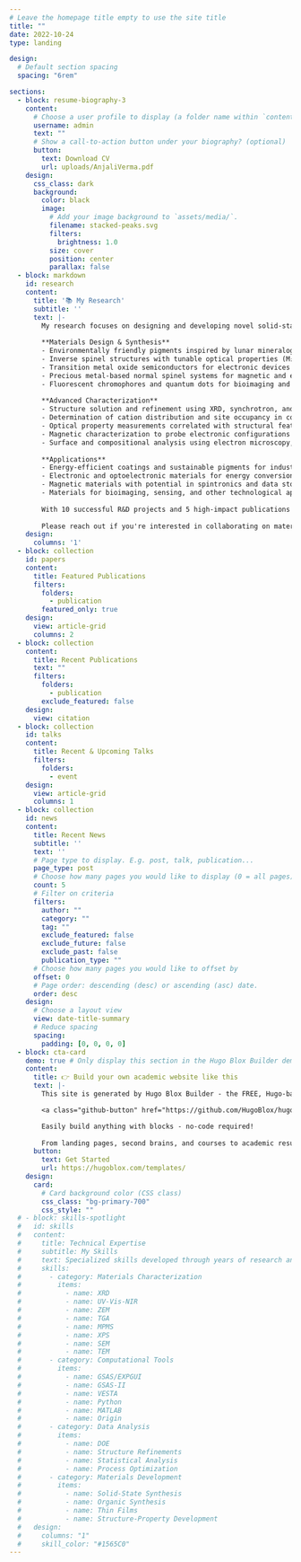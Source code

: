 ```yaml
---
# Leave the homepage title empty to use the site title
title: ""
date: 2022-10-24
type: landing

design:
  # Default section spacing
  spacing: "6rem"

sections:
  - block: resume-biography-3
    content:
      # Choose a user profile to display (a folder name within `content/authors/`)
      username: admin
      text: ""
      # Show a call-to-action button under your biography? (optional)
      button:
        text: Download CV
        url: uploads/AnjaliVerma.pdf
    design:
      css_class: dark
      background:
        color: black
        image:
          # Add your image background to `assets/media/`.
          filename: stacked-peaks.svg
          filters:
            brightness: 1.0
          size: cover
          position: center
          parallax: false
  - block: markdown
    id: research
    content:
      title: '📚 My Research'
      subtitle: ''
      text: |-
        My research focuses on designing and developing novel solid-state materials with tailored properties for real-world applications. I specialize in the synthesis and characterization of functional materials across multiple categories:
        
        **Materials Design & Synthesis**
        - Environmentally friendly pigments inspired by lunar mineralogy, including Cr²⁺-based magenta pigments featured on journal covers
        - Inverse spinel structures with tunable optical properties (M₂₋ₓCoₓM'O₄) to create sustainable alternatives to carcinogenic cobalt blue pigments
        - Transition metal oxide semiconductors for electronic devices and sensors
        - Precious metal-based normal spinel systems for magnetic and electronic applications
        - Fluorescent chromophores and quantum dots for bioimaging and optoelectronic applications
        
        **Advanced Characterization**
        - Structure solution and refinement using XRD, synchrotron, and neutron diffraction data
        - Determination of cation distribution and site occupancy in complex oxide materials
        - Optical property measurements correlated with structural features
        - Magnetic characterization to probe electronic configurations and interactions
        - Surface and compositional analysis using electron microscopy, spectroscopy, and other techniques
        
        **Applications**
        - Energy-efficient coatings and sustainable pigments for industrial use
        - Electronic and optoelectronic materials for energy conversion technologies
        - Magnetic materials with potential in spintronics and data storage
        - Materials for bioimaging, sensing, and other technological applications
        
        With 10 successful R&D projects and 5 high-impact publications (2 as first author), my work bridges fundamental structure-property relationships with practical materials development for sustainable solutions.
        
        Please reach out if you're interested in collaborating on materials chemistry research! 😃
    design:
      columns: '1'
  - block: collection
    id: papers
    content:
      title: Featured Publications
      filters:
        folders:
          - publication
        featured_only: true
    design:
      view: article-grid
      columns: 2
  - block: collection
    content:
      title: Recent Publications
      text: ""
      filters:
        folders:
          - publication
        exclude_featured: false
    design:
      view: citation
  - block: collection
    id: talks
    content:
      title: Recent & Upcoming Talks
      filters:
        folders:
          - event
    design:
      view: article-grid
      columns: 1
  - block: collection
    id: news
    content:
      title: Recent News
      subtitle: ''
      text: ''
      # Page type to display. E.g. post, talk, publication...
      page_type: post
      # Choose how many pages you would like to display (0 = all pages)
      count: 5
      # Filter on criteria
      filters:
        author: ""
        category: ""
        tag: ""
        exclude_featured: false
        exclude_future: false
        exclude_past: false
        publication_type: ""
      # Choose how many pages you would like to offset by
      offset: 0
      # Page order: descending (desc) or ascending (asc) date.
      order: desc
    design:
      # Choose a layout view
      view: date-title-summary
      # Reduce spacing
      spacing:
        padding: [0, 0, 0, 0]
  - block: cta-card
    demo: true # Only display this section in the Hugo Blox Builder demo site
    content:
      title: 👉 Build your own academic website like this
      text: |-
        This site is generated by Hugo Blox Builder - the FREE, Hugo-based open source website builder trusted by 250,000+ academics like you.

        <a class="github-button" href="https://github.com/HugoBlox/hugo-blox-builder" data-color-scheme="no-preference: light; light: light; dark: dark;" data-icon="octicon-star" data-size="large" data-show-count="true" aria-label="Star HugoBlox/hugo-blox-builder on GitHub">Star</a>

        Easily build anything with blocks - no-code required!
        
        From landing pages, second brains, and courses to academic resumés, conferences, and tech blogs.
      button:
        text: Get Started
        url: https://hugoblox.com/templates/
    design:
      card:
        # Card background color (CSS class)
        css_class: "bg-primary-700"
        css_style: ""
  # - block: skills-spotlight
  #   id: skills
  #   content:
  #     title: Technical Expertise
  #     subtitle: My Skills
  #     text: Specialized skills developed through years of research and development in materials chemistry.
  #     skills:
  #       - category: Materials Characterization
  #         items:
  #           - name: XRD
  #           - name: UV-Vis-NIR
  #           - name: ZEM
  #           - name: TGA
  #           - name: MPMS
  #           - name: XPS
  #           - name: SEM
  #           - name: TEM
  #       - category: Computational Tools
  #         items:
  #           - name: GSAS/EXPGUI
  #           - name: GSAS-II
  #           - name: VESTA
  #           - name: Python
  #           - name: MATLAB
  #           - name: Origin
  #       - category: Data Analysis
  #         items:
  #           - name: DOE
  #           - name: Structure Refinements
  #           - name: Statistical Analysis
  #           - name: Process Optimization
  #       - category: Materials Development
  #         items:
  #           - name: Solid-State Synthesis
  #           - name: Organic Synthesis
  #           - name: Thin Films
  #           - name: Structure-Property Development
  #   design:
  #     columns: "1"
  #     skill_color: "#1565C0"
---
```

